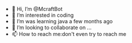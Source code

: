 - 👋 Hi, I’m @McraftBot
- 👀 I’m interested in coding 
- 🌱 I’m was learning java a few months ago
- 💞️ I’m looking to collaborate on ...
- 📫 How to reach me:don't even try to reach me

<!---
McraftBot/McraftBot is a ✨ special ✨ repository because its `README.md` (this file) appears on your GitHub profile.
You can click the Preview link to take a look at your changes.
--->
